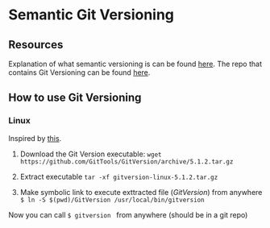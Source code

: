 # Semantic Git Versioning

## Resources
Explanation of what semantic versioning is can be found [here](https://semver.org/).
The repo that contains Git Versioning can be found [here](https://github.com/GitTools/GitVersion).

## How to use Git Versioning
### Linux
Inspired by [this](https://www.river.red/install-gitversion-ubuntu-16-04/).

1. Download the Git Version executable:
```wget https://github.com/GitTools/GitVersion/archive/5.1.2.tar.gz```

2. Extract executable
```tar -xf gitversion-linux-5.1.2.tar.gz```

3. Make symbolic link to execute exttracted file (<i>GitVersion</i>) from anywhere
```$ ln -S $(pwd)/GitVersion /usr/local/bin/gitversion```

Now you can call ```$ gitversion ``` from anywhere (should be in a git repo)




